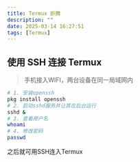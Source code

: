 ```yaml
---
title: Termux 折腾
description: ""
date: 2025-03-14 16:27:51
tags: [Termux]
---
```


## 使用 SSH 连接 Termux
> 手机接入WIFI，两台设备在同一局域网内
```bash
# 1. 安装openssh
pkg install openssh
# 2. 启动sshd服务并让其在后台运行
sshd &
# 3. 查看用户名
whoami
# 4. 修改密码
passwd
```

之后就可用SSH连入Termux

<!--more-->

## 